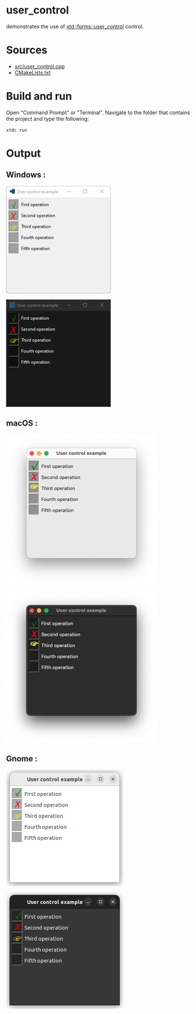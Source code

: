 # user_control

demonstrates the use of [xtd::forms::user_control](https://codedocs.xyz/gammasoft71/xtd/classxtd_1_1forms_1_1user__control.html) control.

# Sources

* [src/user_control.cpp](src/user_control.cpp)
* [CMakeLists.txt](CMakeLists.txt)

# Build and run

Open "Command Prompt" or "Terminal". Navigate to the folder that contains the project and type the following:

```shell
xtdc run
```

# Output

## Windows :

![Screenshot](../../../../docs/pictures/examples/user_control_w.png)

![Screenshot](../../../../docs/pictures/examples/user_control_wd.png)

## macOS :

![Screenshot](../../../../docs/pictures/examples/user_control_m.png)

![Screenshot](../../../../docs/pictures/examples/user_control_md.png)

## Gnome :

![Screenshot](../../../../docs/pictures/examples/user_control_g.png)

![Screenshot](../../../../docs/pictures/examples/user_control_gd.png)
